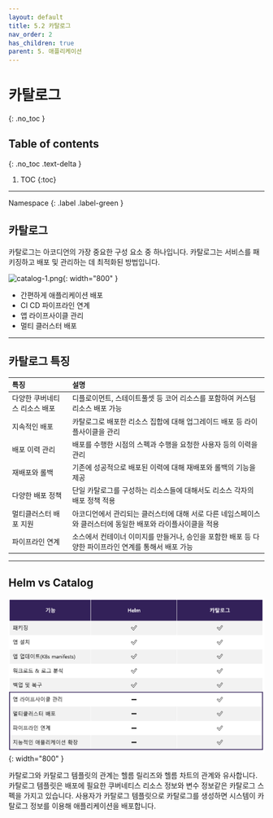 ```yaml
---
layout: default
title: 5.2 카탈로그
nav_order: 2
has_children: true
parent: 5. 애플리케이션
---
```


# 카탈로그 
{: .no_toc }

## Table of contents
{: .no_toc .text-delta }

1. TOC
{:toc}

---

<div class="code-example" markdown="1">
Namespace
{: .label .label-green }
</div>

## 카탈로그 

카탈로그는 아코디언의 가장 중요한 구성 요소 중 하나입니다. 카탈로그는 서비스를 패키징하고 배포 및 관리하는 데 최적화된 방법입니다. 


![catalog-1.png](/assets/images/application/catalog-1.png){: width="800" }

- 간편하게 애플리케이션 배포
- CI CD 파이프라인 연계
- 앱 라이프사이클 관리	
- 멀티 클러스터 배포


---

## 카탈로그 특징

| 특징        |  설명  |
|:------------|:-------|
| 다양한 쿠버네티스 리소스 배포 | 디플로이먼트, 스테이트풀셋 등 코어 리소스를 포함하여 커스텀 리소스 배포 가능 |
| 지속적인 배포 | 카탈로그로 배포한 리소스 집합에 대해 업그레이드 배포 등 라이플사이클을 관리 |
| 배포 이력 관리 | 배포를 수행한 시점의 스펙과 수행을 요청한 사용자 등의 이력을 관리 |
| 재배포와 롤백 | 기존에 성공적으로 배포된 이력에 대해 재배포와 롤백의 기능을 제공 |
| 다양한 배포 정책 | 단일 카탈로그를 구성하는 리소스들에 대해서도 리소스 각자의 배포 정책 적용 |
| 멀티클러스터 배포 지원 | 아코디언에서 관리되는 클러스터에 대해 서로 다른 네임스페이스와 클러스터에 동일한 배포와 라이플사이클을 적용 |
| 파이프라인 연계 | 소스에서 컨테이너 이미지를 만들거나, 승인을 포함한 배포 등 다양한 파이프라인 연계를 통해서 배포 가능 |

---

## Helm vs Catalog

![helm_catalog.png](/assets/images/application/helm/helm_catalog.png){: width="800" }

카탈로그와 카탈로그 템플릿의 관계는 헬름 릴리즈와 헬름 차트의 관계와 유사합니다. 카탈로그 템플릿은 배포에 필요한 쿠버네티스 리소스 정보와 변수 정보같은 카탈로그 스펙을 가지고 있습니다. 사용자가 카탈로그 템플릿으로 카탈로그를 생성하면 시스템이 카탈로그 정보를 이용해 애플리케이션을 배포합니다.

